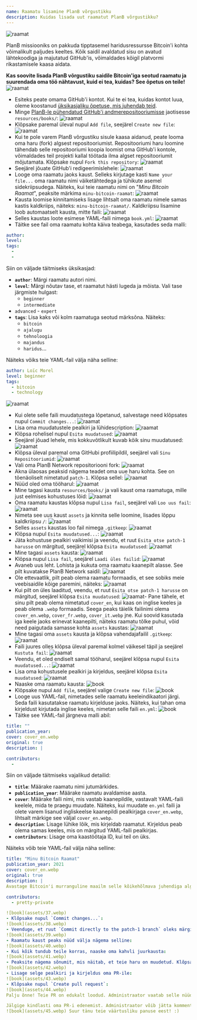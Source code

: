 ```yaml
---
name: Raamatu lisamine PlanB võrgustikku
description: Kuidas lisada uut raamatut PlanB võrgustikku?
---
```

![raamat](assets/cover.webp)

PlanB missiooniks on pakkuda tipptasemel haridusressursse Bitcoin'i kohta võimalikult paljudes keeltes. Kõik saidil avaldatud sisu on avatud lähtekoodiga ja majutatud GitHub'is, võimaldades kõigil platvormi rikastamisele kaasa aidata.

**Kas soovite lisada PlanB võrgustiku saidile Bitcoin'iga seotud raamatu ja suurendada oma töö nähtavust, kuid ei tea, kuidas? See õpetus on teile!**
![raamat](assets/01.webp)
- Esiteks peate omama GitHub'i kontot. Kui te ei tea, kuidas kontot luua, oleme koostanud [üksikasjaliku õpetuse, mis juhendab teid](https://planb.network/tutorials/contribution/others/create-github-account-a75fc39d-f0d0-44dc-9cd5-cd94aee0c07c).
- Minge [PlanB-le pühendatud GitHub'i andmerepositooriumisse](https://github.com/PlanB-Network/bitcoin-educational-content/tree/dev/resources/books) jaotisesse `resources/books/`:
![raamat](assets/02.webp)
- Klõpsake paremal üleval nupul `Add file`, seejärel `Create new file`:
![raamat](assets/03.webp)
- Kui te pole varem PlanB võrgustiku sisule kaasa aidanud, peate looma oma haru (fork) algsest repositooriumist. Repositooriumi haru loomine tähendab selle repositooriumi koopia loomist oma GitHub'i kontole, võimaldades teil projekti kallal töötada ilma algset repositooriumit mõjutamata. Klõpsake nupul `Fork this repository`:
![raamat](assets/04.webp)
- Seejärel jõuate GitHub'i redigeerimislehele:
![raamat](assets/05.webp)
- Looge oma raamatu jaoks kaust. Selleks kirjutage kasti `Name your file...` oma raamatu nimi väiketähtedega ja tühikute asemel sidekriipsudega. Näiteks, kui teie raamatu nimi on "*Minu Bitcoin Raamat*", peaksite märkima `minu-bitcoin-raamat`:
![raamat](assets/06.webp)
- Kausta loomise kinnitamiseks lisage lihtsalt oma raamatu nimele samas kastis kaldkriips, näiteks: `minu-bitcoin-raamat/`. Kaldkriipsu lisamine loob automaatselt kausta, mitte faili:
![raamat](assets/07.webp)
- Selles kaustas loote esimese YAML-faili nimega `book.yml`:
![raamat](assets/08.webp)
- Täitke see fail oma raamatu kohta käiva teabega, kasutades seda malli:

```yaml
author: 
level: 
tags:
  - 
  - 
```

Siin on väljade täitmiseks üksikasjad:
- **`author`**: Märgi raamatu autori nimi.
- **`level`**: Märgi nõutav tase, et raamatut hästi lugeda ja mõista. Vali tase järgmiste hulgast:
	- `beginner`
	- `intermediate`
- `advanced` - `expert`
- **`tags`**: Lisa kaks või kolm raamatuga seotud märksõna. Näiteks:
    - `bitcoin`
    - `ajalugu`
    - `tehnoloogia`
    - `majandus`
    - `haridus`...

Näiteks võiks teie YAML-fail välja näha selline:

```yaml
author: Loïc Morel
level: beginner
tags:
  - bitcoin
  - technology
```

![raamat](assets/09.webp)
- Kui olete selle faili muudatustega lõpetanud, salvestage need klõpsates nupul `Commit changes...`:
![raamat](assets/10.webp)
- Lisa oma muudatustele pealkiri ja lühidescription: ![raamat](assets/11.webp)
- Klõpsa rohelisel nupul `Esita muudatused`: ![raamat](assets/12.webp)
- Seejärel jõuad lehele, mis kokkuvõtlikult kuvab kõik sinu muudatused: ![raamat](assets/13.webp)
- Klõpsa üleval paremal oma GitHubi profiilipildil, seejärel vali `Sinu Repositooriumid`: ![raamat](assets/14.webp)
- Vali oma PlanB Network repositoriooni fork: ![raamat](assets/15.webp)
- Akna ülaosas peaksid nägema teadet oma uue haru kohta. See on tõenäoliselt nimetatud `patch-1`. Klõpsa sellel: ![raamat](assets/16.webp)
- Nüüd oled oma tööharul: ![raamat](assets/17.webp)
- Mine tagasi kausta `resources/books/` ja vali kaust oma raamatuga, mille just eelmises kohustuses lõid: ![raamat](assets/18.webp)
- Oma raamatu kaustas klõpsa nupul `Lisa fail`, seejärel vali `Loo uus fail`: ![raamat](assets/19.webp)
- Nimeta see uus kaust `assets` ja kinnita selle loomine, lisades lõppu kaldkriipsu `/`: ![raamat](assets/20.webp)
- Selles `assets` kaustas loo fail nimega `.gitkeep`: ![raamat](assets/21.webp)
- Klõpsa nupul `Esita muudatused...`: ![raamat](assets/22.webp)
- Jäta kohustuse pealkiri vaikimisi ja veendu, et ruut `Esita otse patch-1 harusse` on märgitud, seejärel klõpsa `Esita muudatused`: ![raamat](assets/23.webp)
- Mine tagasi `assets` kausta: ![raamat](assets/24.webp)
- Klõpsa nupul `Lisa fail`, seejärel `Laadi üles failid`: ![raamat](assets/25.webp)
- Avaneb uus leht. Lohista ja kukuta oma raamatu kaanepilt alasse. See pilt kuvatakse PlanB Network saidil: ![raamat](assets/26.webp)
- Ole ettevaatlik, pilt peab olema raamatu formaadis, et see sobiks meie veebisaidile kõige paremini, näiteks: ![raamat](assets/27.webp)
- Kui pilt on üles laaditud, veendu, et ruut `Esita otse patch-1 harusse` on märgitud, seejärel klõpsa `Esita muudatused`: ![raamat](assets/28.webp)- Pane tähele, et sinu pilt peab olema nimetatud `cover_en`, kui kaas on inglise keeles ja peab olema `.webp` formaadis. Seega peaks täielik failinimi olema `cover_en.webp`, `cover_fr.webp`, `cover_it.webp` jne. Kui soovid kasutada iga keele jaoks erinevat kaanepilti, näiteks raamatu tõlke puhul, võid need paigutada samasse kohta `assets` kaustas: ![raamat](assets/29.webp)
- Mine tagasi oma `assets` kausta ja klõpsa vahendajafailil `.gitkeep`: ![raamat](assets/30.webp)
- Faili juures olles klõpsa üleval paremal kolmel väikesel täpil ja seejärel `Kustuta fail`: ![raamat](assets/31.webp)
- Veendu, et oled endiselt samal tööharul, seejärel klõpsa nupul `Esita muudatused...`: ![raamat](assets/32.webp)
- Lisa oma kohustusele pealkiri ja kirjeldus, seejärel klõpsa `Esita muudatused`: ![raamat](assets/33.webp)
- Naaske oma raamatu kausta: ![book](assets/34.webp)
- Klõpsake nupul `Add file`, seejärel valige `Create new file`:
![book](assets/35.webp)
- Looge uus YAML-fail, nimetades selle raamatu keeleindikaatori järgi. Seda faili kasutatakse raamatu kirjelduse jaoks. Näiteks, kui tahan oma kirjeldust kirjutada inglise keeles, nimetan selle faili `en.yml`:
![book](assets/36.webp)
- Täitke see YAML-fail järgneva malli abil:
```yaml
title: ""
publication_year: 
cover: cover_en.webp
original: true
description: |

contributors:
  - 
```

Siin on väljade täitmiseks vajalikud detailid:
- **`title`**: Määrake raamatu nimi jutumärkides.
- **`publication_year`**: Määrake raamatu avaldamise aasta.
- **`cover`**: Määrake faili nimi, mis vastab kaanepildile, vastavalt YAML-faili keelele, mida te praegu muudate. Näiteks, kui muudate `en.yml` faili ja olete varem lisanud ingliskeelse kaanepildi pealkirjaga `cover_en.webp`, lihtsalt märkige see väljal `cover_en.webp`.
- **`description`**: Lisage lühike lõik, mis kirjeldab raamatut. Kirjeldus peab olema samas keeles, mis on märgitud YAML-faili pealkirjas.
- **`contributors`**: Lisage oma kaastöötaja ID, kui teil on üks.

Näiteks võib teie YAML-fail välja näha selline:

```yaml
title: "Minu Bitcoin Raamat"
publication_year: 2021
cover: cover_en.webp
original: true
description: |
Avastage Bitcoin'i murranguline maailm selle kõikehõlmava juhendiga algajatele. Minu Bitcoin Raamat dešifreerib Bitcoin'i keerukused, pakkudes selget ja lühikest sissejuhatust, kuidas protokoll töötab. Alates selle revolutsioonilisest tehnoloogiast kuni selle potentsiaalse mõjuni maailmamajandusele, pakub see raamat hindamatuid teadmisi ja praktilisi teadmisi. Ideaalne neile, kes on Bitcoin'iga uued, katab see alused, turvanõuanded ja digitaalse finantseerimise tuleviku. Sukelduge raha tulevikku ja varustage end teadmistega, et enesekindlalt navigeerida digiajastul.

contributors:
  - pretty-private

![book](assets/37.webp)
- Klõpsake nupul `Commit changes...`:
![book](assets/38.webp)
- Veenduge, et ruut `Commit directly to the patch-1 branch` oleks märgitud, lisage pealkiri, seejärel klõpsake nupul `Commit changes`:
![book](assets/39.webp)
- Raamatu kaust peaks nüüd välja nägema selline:
![book](assets/40.webp)
- Kui kõik tundub teile korras, naaske oma kahvli juurkausta:
![book](assets/41.webp)
- Peaksite nägema sõnumit, mis näitab, et teie haru on muudetud. Klõpsake nupul `Compare & pull request`:
![book](assets/42.webp)
- Lisage selge pealkiri ja kirjeldus oma PR-ile:
![book](assets/43.webp)
- Klõpsake nupul `Create pull request`:
![book](assets/44.webp)
Palju õnne! Teie PR on edukalt loodud. Administraator vaatab selle nüüd üle ja kui kõik on korras, ühendab selle PlanB Network'i peamisse repositooriumisse. Teie raamat peaks veebisaidil ilmuma mõne päeva pärast.

Jälgige kindlasti oma PR-i edenemist. Administraator võib jätta kommentaari, paludes lisateavet. Niikaua kui teie PR pole kinnitatud, saate seda vaadata PlanB Network'i GitHubi repositooriumi `Pull requests` vahekaardil.
![book](assets/45.webp) Suur tänu teie väärtusliku panuse eest! :)

